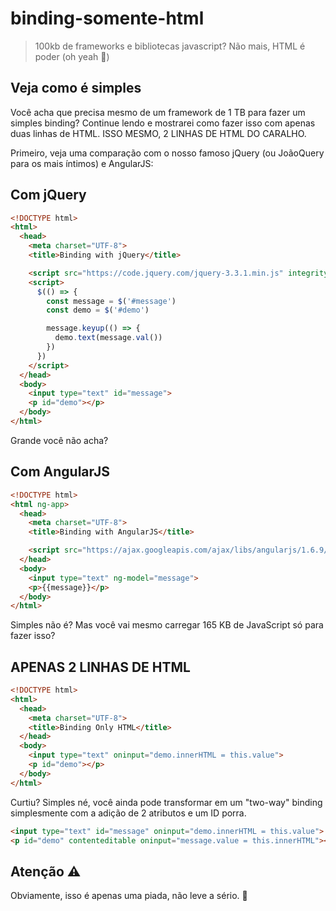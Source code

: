 # binding-somente-html

> 100kb de frameworks e bibliotecas javascript? Não mais, HTML é poder (oh yeah 🤘)

## Veja como é simples

Você acha que precisa mesmo de um framework de 1 TB para fazer um simples binding? Continue lendo e mostrarei como fazer isso com apenas duas linhas de HTML.
ISSO MESMO, 2 LINHAS DE HTML DO CARALHO.

Primeiro, veja uma comparação com o nosso famoso jQuery (ou JoãoQuery para os mais íntimos) e AngularJS:

## Com jQuery

``` html
<!DOCTYPE html>
<html>
  <head>
    <meta charset="UTF-8">
    <title>Binding with jQuery</title>

    <script src="https://code.jquery.com/jquery-3.3.1.min.js" integrity="sha256-FgpCb/KJQlLNfOu91ta32o/NMZxltwRo8QtmkMRdAu8=" crossorigin="anonymous"></script>
    <script>
      $(() => {
        const message = $('#message')
        const demo = $('#demo')

        message.keyup(() => {
          demo.text(message.val())
        })
      })
    </script>
  </head>
  <body>
    <input type="text" id="message">
    <p id="demo"></p>
  </body>
</html>
```

Grande você não acha?

## Com AngularJS

``` html
<!DOCTYPE html>
<html ng-app>
  <head>
    <meta charset="UTF-8">
    <title>Binding with AngularJS</title>

    <script src="https://ajax.googleapis.com/ajax/libs/angularjs/1.6.9/angular.min.js"></script>
  </head>
  <body>
    <input type="text" ng-model="message">
    <p>{{message}}</p>
  </body>
</html>
```

Simples não é? Mas você vai mesmo carregar 165 KB de JavaScript só para fazer isso?

## APENAS 2 LINHAS DE HTML

``` html
<!DOCTYPE html>
<html>
  <head>
    <meta charset="UTF-8">
    <title>Binding Only HTML</title>
  </head>
  <body>
    <input type="text" oninput="demo.innerHTML = this.value">
    <p id="demo"></p>
  </body>
</html>
```

Curtiu? Simples né, você ainda pode transformar em um "two-way" binding simplesmente com a adição de 2 atributos e um ID porra.

``` html
<input type="text" id="message" oninput="demo.innerHTML = this.value">
<p id="demo" contenteditable oninput="message.value = this.innerHTML"></p>
```

## Atenção ⚠️
Obviamente, isso é apenas uma piada, não leve a sério. 👾
